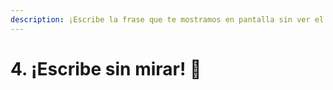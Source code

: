 ```yaml
---
description: ¡Escribe la frase que te mostramos en pantalla sin ver el teclado!
---
```


# 4. ¡Escribe sin mirar! 👀

